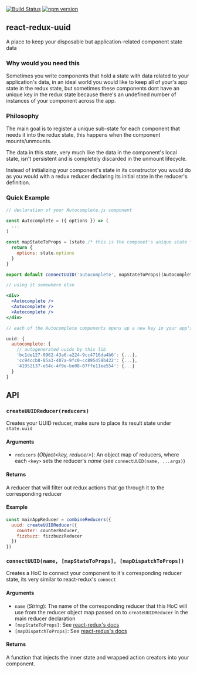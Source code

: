 [![Build Status](https://travis-ci.org/eloytoro/react-redux-uuid.svg?branch=master)](https://travis-ci.org/eloytoro/react-redux-uuid)
[![npm version](https://badge.fury.io/js/react-redux-uuid.svg)](https://badge.fury.io/js/react-redux-uuid)

## react-redux-uuid

A place to keep your disposable but application-related component state data

### Why would you need this

Sometimes you write components that hold a state with data related to your application's data, in an
ideal world you would like to keep all of your's app state in the redux state, but sometimes these
components dont have an unique key in the redux state because there's an undefined number of instances
of your component across the app.

### Philosophy

The main goal is to register a unique sub-state for each component that needs it into the redux state,
this happens when the component mounts/unmounts.

The data in this state, very much like the data in the component's local state, isn't persistent and
is completely discarded in the unmount lifecycle.

Instead of initializing your component's state in its constructor you would do as you would with a
redux reducer declaring its initial state in the reducer's definition.

### Quick Example

```jsx
// declaration of your Autocomplete.js component

const Autocomplete = ({ options }) => (
  ...
)

const mapStateToProps = (state /* this is the componet's unique state */) => {
  return {
    options: state.options
  }
}

export default connectUUID('autocomplete', mapStateToProps)(Autocomplete);

// using it somewhere else

<div>
  <Autocomplete />
  <Autocomplete />
  <Autocomplete />
</div>

// each of the Autocomplete components opens up a new key in your app's state

uuid: {
  autocomplete: {
    // autogenerated uuids by this lib
    'bc1de127-0962-43a6-a224-9cc4716da4b6': {...},
    'cc94ccb8-85a3-407a-9fc0-cc895459b422': {...},
    '41952137-e54c-4f9e-be08-07ffe11ee554': {...}
  }
}
```

## API

### `createUUIDReducer(reducers)`

Creates your UUID reducer, make sure to place its result state under `state.uuid`

#### Arguments

* `reducers` (_Object\<key, reducer\>_): An object map of reducers, where each `<key>` sets the
reducer's *name* (see `connectUUID(name, ...args)`)

#### Returns

A reducer that will filter out redux actions that go through it to the corresponding reducer

#### Example

```js
const mainAppReducer = combineReducers({
  uuid: createUUIDReducer({
    counter: counterReducer,
    fizzbuzz: fizzbuzzReducer
  })
})
```

### `connectUUID(name, [mapStateToProps], [mapDispatchToProps])`

Creates a HoC to connect your component to it's corresponding reducer state, its very similar to
react-redux's `connect`

#### Arguments

* `name` (_String_): The name of the corresponding reducer that this HoC will use from the reducer
object map passed on to `createUUIDReducer` in the main reducer declaration
* `[mapStateToProps]`: See [react-redux's docs](https://github.com/reactjs/react-redux/blob/master/docs/api.md#connectmapstatetoprops-mapdispatchtoprops-mergeprops-options)
* `[mapDispatchToProps]`: See [react-redux's docs](https://github.com/reactjs/react-redux/blob/master/docs/api.md#connectmapstatetoprops-mapdispatchtoprops-mergeprops-options)

#### Returns

A function that injects the inner state and wrapped action creators into your component.
